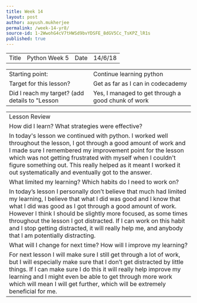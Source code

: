 ```yaml
---
title: Week 14 
layout: post
author: aayush.mukherjee
permalink: /week-14-yr8/
source-id: 1-2WwohG4cV7tHWSd9bvYDSFE_8dGV5Cc_TsKPZ_lR1s
published: true
---
```

<table>
  <tr>
    <td>Title</td>
    <td>Python Week 5</td>
    <td>Date</td>
    <td>14/6/18</td>
  </tr>
</table>


<table>
  <tr>
    <td>Starting point:</td>
    <td>Continue learning python</td>
  </tr>
  <tr>
    <td>Target for this lesson?</td>
    <td>Get as far as I can in codecademy</td>
  </tr>
  <tr>
    <td>Did I reach my target? 
(add details to "Lesson </td>
    <td>Yes, I managed to get through a good chunk of work</td>
  </tr>
</table>


<table>
  <tr>
    <td>Lesson Review</td>
  </tr>
  <tr>
    <td>How did I learn? What strategies were effective?</td>
  </tr>
  <tr>
    <td>In today's lesson we continued with python. I worked well throughout the lesson, I got through a good amount of work and I made sure I remembered my improvement point for the lesson which was not getting frustrated with myself when I couldn't figure something out. This really helped as it meant I worked it out systematically and eventually got to the answer.</td>
  </tr>
  <tr>
    <td>What limited my learning? Which habits do I need to work on?</td>
  </tr>
  <tr>
    <td>In today’s lesson I personally don’t believe that much had limited my learning, I believe that what I did was good and I know that what I did was good as I got through a good amount of work. However I think I should be slightly more focused, as some times throughout the lesson I got distracted. If I can work on this habit and I stop getting distracted, it will really help me, and anybody that I am potentially distracting.</td>
  </tr>
  <tr>
    <td>What will I change for next time? How will I improve my learning?</td>
  </tr>
  <tr>
    <td>For next lesson I will make sure I still get through a lot of work, but I will especially make sure that I don’t get distracted by little things. If I can make sure I do this it will really help improve my learning and I might even be able to get through more work which will mean I will get further, which will be extremely beneficial for me.</td>
  </tr>
</table>


